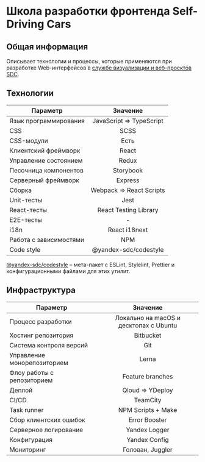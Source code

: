 # Школа разработки фронтенда Self-Driving Cars

## Общая информация

Описывает технологии и процессы, которые применяются при разработке Web-интерфейсов в [службе визуализации и веб-проектов SDC](https://staff.yandex-team.ru/departments/yandex_rkub_taxi_selfdriven_tech_1850_dep08764/).

## Технологии

| Параметр               |         Значение         |
| ---------------------- | :----------------------: |
| Язык программирования  | JavaScript => TypeScript |
| CSS                    |           SCSS           |
| CSS-модули             |           Есть           |
| Клиентский фреймворк   |          React           |
| Управление состоянием  |          Redux           |
| Песочница компонентов  |        Storybook         |
| Серверный фреймворк    |         Express          |
| Сборка                 | Webpack => React Scripts |
| Unit-тесты             |           Jest           |
| React-тесты            |  React Testing Library   |
| E2E-тесты              |            -             |
| i18n                   |      React i18next       |
| Работа с зависимостями |           NPM            |
| Code style             |  @yandex-sdc/codestyle   |

[@yandex-sdc/codestyle](https://bb.yandex-team.ru/projects/SDC/repos/www/browse/packages/codestyle) – мета-пакет с ESLint, Stylelint, Prettier и конфигурационными файлами для этих утилит.

## Инфраструктура

| Параметр                    |                Значение                |
| --------------------------- | :------------------------------------: |
| Процесс разработки          | Локально на macOS и десктопах с Ubuntu |
| Хостинг репозитория         |               Bitbucket                |
| Система контроля версий     |                  Git                   |
| Управление монорепозиторием |                 Lerna                  |
| Флоу работы с репозиторием  |            Feature branches            |
| Деплой                      |            Qloud => YDeploy            |
| CI/CD                       |                TeamCity                |
| Task runner                 |           NPM Scripts + Make           |
| Сбор клиентских ошибок      |             Error Booster              |
| Серверное логирование       |             Yandex Logger              |
| Конфигурация                |             Yandex Config              |
| Мониторинг                  |            Голован, Juggler            |
